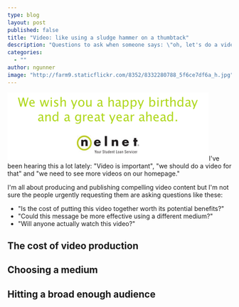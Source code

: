 ```yaml
---
type: blog
layout: post
published: false
title: "Video: like using a sludge hammer on a thumbtack"
description: "Questions to ask when someone says: \"oh, let's do a video!\""
categories: 
  - ""
author: ngunner
image: "http://farm9.staticflickr.com/8352/8332280788_5f6ce7df6a_h.jpg"
---
```


![](/media/Screen%20Shot%202014-03-03%20at%209.11.06%20AM.png)I've been hearing this a lot lately: "Video is important", "we should do a video for that" and "we need to see more videos on our homepage."

I'm all about producing and publishing compelling video content but I'm not sure the people urgently requesting them are asking questions like these: 
- "Is the cost of putting this video together worth its potential benefits?"
- "Could this message be more effective using a different medium?"
- "Will anyone actually watch this video?"

## The cost of video production

## Choosing a medium
## Hitting a broad enough audience